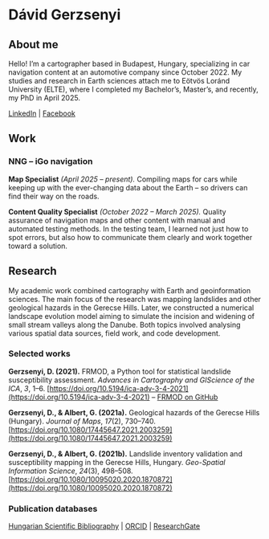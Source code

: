 
# Dávid Gerzsenyi
## About me
Hello!
I’m a cartographer based in Budapest, Hungary, specializing in car navigation content at an automotive company since October 2022. My studies and research in Earth sciences attach me to Eötvös Loránd University (ELTE), where I completed my Bachelor’s, Master’s, and recently, my PhD in April 2025.

[LinkedIn](https://www.linkedin.com/in/gerzsdavid/) | [Facebook](https://www.facebook.com/GerzsD/)


## Work
### NNG – iGo navigation
**Map Specialist** *(April 2025 – present).* 
Compiling maps for cars while keeping up with the ever-changing data about the Earth  – so drivers can find their way on the roads.

**Content Quality Specialist** *(October 2022 – March 2025).*
Quality assurance of navigation maps and other content with manual and automated testing methods. In the testing team, I learned not just how to spot errors, but also how to communicate them clearly and work together toward a solution.

## Research
My academic work combined cartography with Earth and geoinformation sciences. The main focus of the research was mapping landslides and other geological hazards in the Gerecse Hills. Later, we constructed a numerical landscape evolution model aiming to simulate the incision and widening of small stream valleys along the Danube. Both topics involved analysing various spatial data sources, field work, and code development.
### Selected works
**Gerzsenyi, D. (2021).** FRMOD, a Python tool for statistical landslide susceptibility assessment. _Advances in Cartography and GIScience of the ICA_, _3_, 1–6. [https://doi.org/10.5194/ica-adv-3-4-2021](https://doi.org/10.5194/ica-adv-3-4-2021) – [FRMOD on GitHub](https://github.com/gerzsd/frmod)

**Gerzsenyi, D., & Albert, G. (2021a).** Geological hazards of the Gerecse Hills (Hungary). _Journal of Maps_, _17_(2), 730–740. [https://doi.org/10.1080/17445647.2021.2003259](https://doi.org/10.1080/17445647.2021.2003259)

**Gerzsenyi, D., & Albert, G. (2021b).** Landslide inventory validation and susceptibility mapping in the Gerecse Hills, Hungary. _Geo-Spatial Information Science_, _24_(3), 498–508. [https://doi.org/10.1080/10095020.2020.1870872](https://doi.org/10.1080/10095020.2020.1870872)
### Publication databases
[Hungarian Scientific Bibliography](https://m2.mtmt.hu/gui2/?type=authors&mode=browse&sel=10063906) | [ORCID](https://orcid.org/0000-0002-3453-6079) | [ResearchGate](https://www.researchgate.net/profile/David-Gerzsenyi)
